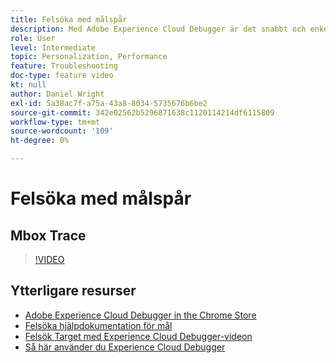 ```yaml
---
title: Felsöka med målspår
description: Med Adobe Experience Cloud Debugger är det snabbt och enkelt att förstå hur Target-implementeringen fungerar. Lär dig hur du autentiserar dig i Experience Cloud och använder det kraftfulla verktyget Target Traces för att inspektera din aktivitet, dina målgruppskvalifikationer och din besökarprofil.
role: User
level: Intermediate
topic: Personalization, Performance
feature: Troubleshooting
doc-type: feature video
kt: null
author: Daniel Wright
exl-id: 5a38ac7f-a75a-43a8-8034-5735676b6be2
source-git-commit: 342e02562b5296871638c1120114214df6115809
workflow-type: tm+mt
source-wordcount: '109'
ht-degree: 0%

---
```


# Felsöka med målspår

## Mbox Trace

>[!VIDEO](https://video.tv.adobe.com/v/23113/?quality=12)

## Ytterligare resurser

* [Adobe Experience Cloud Debugger in the Chrome Store](https://chrome.google.com/webstore/detail/adobe-experience-cloud-de/ocdmogmohccmeicdhlhhgepeaijenapj)
* [Felsöka hjälpdokumentation för mål](https://experienceleague.adobe.com/docs/target/using/troubleshoot/troubleshooting-target.html?lang=en)
* [Felsök Target med Experience Cloud Debugger-videon](troubleshoot-with-the-experience-cloud-debugger.md)
* [Så här använder du Experience Cloud Debugger](https://experienceleague.adobe.com/docs/debugger-learn/tutorials/experience-cloud-debugger/use-the-experience-cloud-debugger.html?lang=en)
